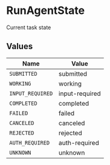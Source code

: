 # RunAgentState

Current task state


## Values

| Name             | Value            |
| ---------------- | ---------------- |
| `SUBMITTED`      | submitted        |
| `WORKING`        | working          |
| `INPUT_REQUIRED` | input-required   |
| `COMPLETED`      | completed        |
| `FAILED`         | failed           |
| `CANCELED`       | canceled         |
| `REJECTED`       | rejected         |
| `AUTH_REQUIRED`  | auth-required    |
| `UNKNOWN`        | unknown          |